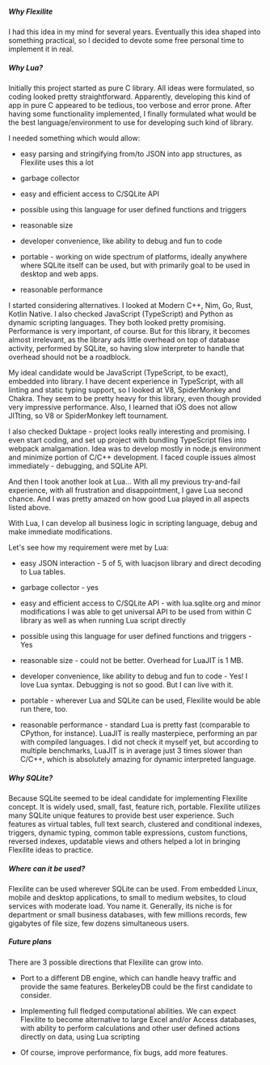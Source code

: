 ##### Why Flexilite

I had this idea in my mind for several years. Eventually this idea shaped into something practical,
so I decided to devote some free personal time to implement it in real.

##### Why Lua?

Initially this project started as pure C library. All ideas were formulated, so coding looked pretty 
straightforward. Apparently, developing this kind of app in pure C appeared to be tedious, too verbose and error prone.
After having some functionality implemented, I finally formulated what would be the best language/environment
to use for developing such kind of library.

I needed something which would allow:

* easy parsing and stringifying from/to JSON into app structures, as Flexilite uses this a lot

* garbage collector

* easy and efficient access to C/SQLite API

* possible using this language for user defined functions and triggers 

* reasonable size

* developer convenience, like ability to debug and fun to code

* portable - working on wide spectrum of platforms, ideally anywhere where SQLite itself can be used,
but with primarily goal to be used in desktop and web apps.

* reasonable performance
 
I started considering alternatives. I looked at Modern C++, Nim, Go, Rust, Kotlin Native. 
I also checked JavaScript (TypeScript) and Python
as dynamic scripting languages. They both looked pretty promising. Performance is very important, of course.
But for this library, it becomes almost irrelevant, as the library ads little overhead on top of database
activity, performed by SQLite, so having slow interpreter to handle that overhead should not be a roadblock.

My ideal candidate would be JavaScript (TypeScript, to be exact), embedded into library. I have decent
 experience in TypeScript, with all linting and static typing support, so I looked at V8, SpiderMonkey
 and Chakra.
 They seem to be pretty heavy for this library, even though provided very impressive performance. Also, I learned
 that iOS does not allow JITting, so V8 or SpiderMonkey left tournament.
 
 I also checked Duktape - project looks really interesting and promising. I even start coding, and set up project
 with bundling TypeScript files into webpack amalgamation. Idea was to develop mostly in 
 node.js environment and minimize portion of C/C++ development. 
 I faced couple issues almost immediately - debugging, and SQLite API. 
 
 And then I took another look at Lua... With all my previous try-and-fail experience, with all frustration
 and disappointment, I gave Lua second chance. And I was pretty amazed on how good Lua played in all
 aspects listed above.
 
 With Lua, I can develop all business logic in scripting language, debug and make immediate modifications.
 
 Let's see how my requirement were met by Lua:
 
 * easy JSON interaction - 5 of 5, with luacjson library and direct decoding to Lua tables.
 
 * garbage collector - yes
 
 * easy and efficient access to C/SQLite API - with lua.sqlite.org and minor modifications I was able
 to get universal API to be used from within C library as well as when running Lua script directly
 
 * possible using this language for user defined functions and triggers - Yes
 
 * reasonable size - could not be better. Overhead for LuaJIT is 1 MB.
 
 * developer convenience, like ability to debug and fun to code - Yes! I love Lua syntax. Debugging is not so
 good. But I can live with it.
 
 * portable - wherever Lua and SQLite can be used, Flexilite would be able run there, too.

* reasonable performance - standard Lua is pretty fast (comparable to CPython, for instance). 
LuaJIT is really masterpiece, performing an par with compiled languages. I did not check it myself yet, 
but according to multiple benchmarks, LuaJIT 
is in average just 3 times slower than C/C++, which is absolutely amazing for dynamic interpreted language.

##### Why SQLite?

Because SQLite seemed to be ideal candidate for implementing Flexilite concept. It is widely used,
small, fast, feature rich, portable. Flexilite utilizes many SQLite unique features to provide best user experience.
Such features as virtual tables, full text search, clustered and conditional indexes, triggers, dynamic typing,
common table expressions, custom functions, reversed indexes, updatable views and others helped a lot in bringing Flexilite
ideas to practice. 

##### Where can it be used?

Flexilite can be used wherever SQLite can be used. From embedded Linux, mobile and desktop applications,
to small to medium websites, to cloud services with moderate load. You name it. Generally, its niche is for department or small business databases,
with few millions records, few gigabytes of file size, few dozens simultaneous users.

##### Future plans

There are 3 possible directions that Flexilite can grow into.

* Port to a different DB engine, which can handle heavy traffic and provide the same features. 
BerkeleyDB could be the first candidate to consider.

* Implementing full fledged computational abilities. We can expect Flexilite to become alternative to 
large Excel and/or Access databases, with ability to perform calculations and other user defined actions directly
on data, using Lua scripting

* Of course, improve performance, fix bugs, add more features.  